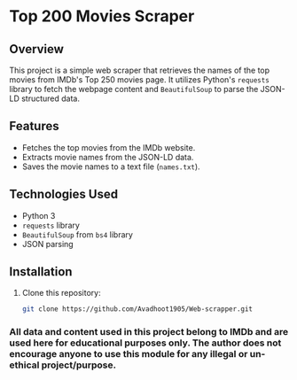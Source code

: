 # Top 200 Movies Scraper

## Overview
This project is a simple web scraper that retrieves the names of the top movies from IMDb's Top 250 movies page. It utilizes Python's `requests` library to fetch the webpage content and `BeautifulSoup` to parse the JSON-LD structured data.

## Features
- Fetches the top movies from the IMDb website.
- Extracts movie names from the JSON-LD data.
- Saves the movie names to a text file (`names.txt`).

## Technologies Used
- Python 3
- `requests` library
- `BeautifulSoup` from `bs4` library
- JSON parsing

## Installation

1. Clone this repository:
   ```bash
   git clone https://github.com/Avadhoot1905/Web-scrapper.git

### All data and content used in this project belong to IMDb and are used here for educational purposes only. The author does not encourage anyone to use this module for any illegal or un-ethical project/purpose.
